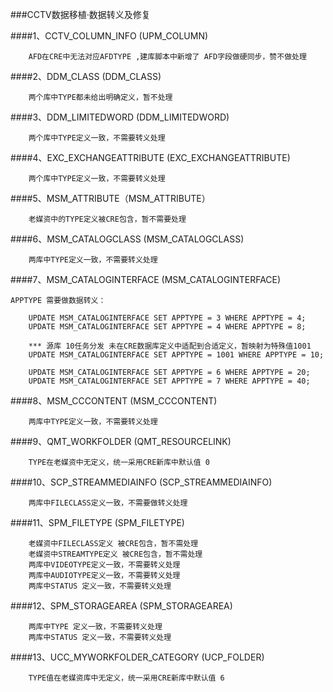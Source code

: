 ###CCTV数据移植·数据转义及修复

####1、CCTV_COLUMN_INFO (UPM_COLUMN)
```
    AFD在CRE中无法对应AFDTYPE ,建库脚本中新增了 AFD字段做硬同步，赞不做处理
```

####2、DDM_CLASS (DDM_CLASS)
```
    两个库中TYPE都未给出明确定义，暂不处理
```

####3、DDM_LIMITEDWORD (DDM_LIMITEDWORD)
```
    两个库中TYPE定义一致，不需要转义处理
```
####4、EXC_EXCHANGEATTRIBUTE (EXC_EXCHANGEATTRIBUTE)
```
    两个库中TYPE定义一致，不需要转义处理
```

####5、MSM_ATTRIBUTE（MSM_ATTRIBUTE）
```
    老媒资中的TYPE定义被CRE包含，暂不需要处理
```
####6、MSM_CATALOGCLASS (MSM_CATALOGCLASS)
```
    两库中TYPE定义一致，不需要转义处理
```
####7、MSM_CATALOGINTERFACE (MSM_CATALOGINTERFACE)
```
APPTYPE 需要做数据转义：

    UPDATE MSM_CATALOGINTERFACE SET APPTYPE = 3 WHERE APPTYPE = 4;
    UPDATE MSM_CATALOGINTERFACE SET APPTYPE = 4 WHERE APPTYPE = 8;
    
    *** 源库 10任务分发 未在CRE数据库定义中适配到合适定义，暂映射为特殊值1001
    UPDATE MSM_CATALOGINTERFACE SET APPTYPE = 1001 WHERE APPTYPE = 10;
    
    UPDATE MSM_CATALOGINTERFACE SET APPTYPE = 6 WHERE APPTYPE = 20;
    UPDATE MSM_CATALOGINTERFACE SET APPTYPE = 7 WHERE APPTYPE = 40;

```
####8、MSM_CCCONTENT (MSM_CCCONTENT)
```
    两库中TYPE定义一致，不需要转义处理
```
####9、QMT_WORKFOLDER (QMT_RESOURCELINK)
```
    TYPE在老媒资中无定义，统一采用CRE新库中默认值 0
```

####10、SCP_STREAMMEDIAINFO (SCP_STREAMMEDIAINFO)
```
    两库中FILECLASS定义一致，不需要做转义处理
```

####11、SPM_FILETYPE (SPM_FILETYPE)
```
    老媒资中FILECLASS定义 被CRE包含，暂不需处理
    老媒资中STREAMTYPE定义 被CRE包含，暂不需处理
    两库中VIDEOTYPE定义一致，不需要转义处理
    两库中AUDIOTYPE定义一致，不需要转义处理
    两库中STATUS 定义一致，不需要转义处理
```
####12、SPM_STORAGEAREA (SPM_STORAGEAREA)
```
    两库中TYPE 定义一致，不需要转义处理
    两库中STATUS 定义一致，不需要转义处理

```

####13、UCC_MYWORKFOLDER_CATEGORY (UCP_FOLDER)
```
    TYPE值在老媒资库中无定义，统一采用CRE新库中默认值 6
```